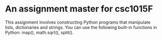 # An assignment master for csc1015F 

This assignment involves constructing Python programs that manipulate lists, dictionaries and 
strings. You can use the following built-in functions in Python: map(), math.sqrt(), 
split().
